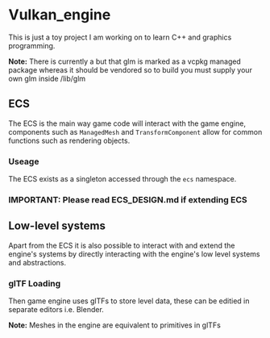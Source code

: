 # Vulkan_engine

This is just a toy project I am working on to learn C++ and graphics programming.

**Note:** There is currently a but that glm is marked as a vcpkg managed package whereas it should be vendored so to build you must supply your own glm inside /lib/glm

## ECS

The ECS is the main way game code will interact with the game engine, components such as `ManagedMesh` and `TransformComponent` allow for common functions such as rendering objects.

### Useage

The ECS exists as a singleton accessed through the `ecs` namespace.

### **IMPORTANT:** Please read ECS_DESIGN.md if extending ECS

## Low-level systems

Apart from the ECS it is also possible to interact with and extend the engine's systems by directly interacting with the engine's low level systems and abstractions.

### glTF Loading

Then game engine uses glTFs to store level data, these can be editied in separate editors i.e. Blender.

**Note:** Meshes in the engine are equivalent to primitives in glTFs
